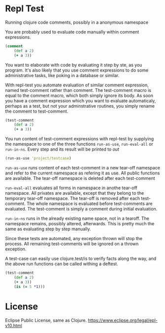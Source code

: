 # Repl Test
Running clojure code comments, possibly in a anonymous namespace

You are probably used to evaluate code manually within comment expressions. 
```clojure
(comment 
	(def a 2)
	(+ a 3))
```

You want to elaborate with code by evaluating it step by ste, as you program. It's also likely that you use comment expressions to do some administrative tasks, like poking in a database or similar.

With repl-test you automate evaluation of similar comment expression, named test-comment rather than comment. The test-comment macro is equal to the comment macro, which both simply ignore its body. As soon you have a comment expression which you want to evaluate automaticaly, perhaps as a test, but not your adminstrative routines, you simply rename the comment to test-comment.
```clojure
(test-comment 
	(def a 2)
	(+ a 3))
```

You run content of test-comment expressions with repl-test by supplying the namespace to one of the three functions `run-as-use`, `run-eval-all` or `run-in-ns`. Every step and its result will be printed to *out*   

```clojure
(run-as-use 'project/testcase)
```


`run-as-use` runs content of each test-comment in a new tear-off namespace and refer to the current namespace as refering it as use. All public functions are available. The tear-off namespace is deleted after each test-comment

`run-eval-all` evaluates all forms in namespace in anothe tear-off namespace. All privates are available, except that they belong to the temporary tear-off namespace. The tear-off is removed after each test-comment. The whole namespace is evaluated before test-comments are evaluated. The test-comment is simply a comment during initial evaluation.

`run-in-ns` runs in the already existing name space, not in a tearoff. The namespace remains, possibly altered, afterwards. This is pretty much the same as evaluating step by step manually. 

Since these tests are automated, any exception thrown will stop the process. All remaining test-comments will be ignored on a thrown exception.

A test-case can easily use clojure.test/is to verify facts along the way, and the above run functions can be called withing a deftest.

```clojure
(test-comment 
	(def a 2)
	(+ a 3))
	(is (= 5 *1)))
```


# License
Eclipse Public License, same as Clojure. https://www.eclipse.org/legal/epl-v10.html

